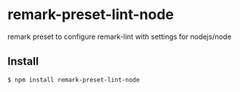 # remark-preset-lint-node
remark preset to configure remark-lint with settings for nodejs/node

## Install
```console
$ npm install remark-preset-lint-node
```
